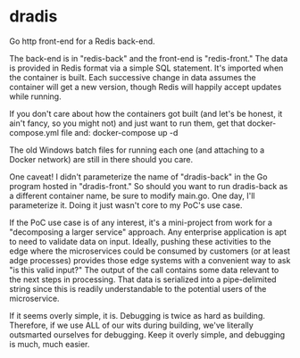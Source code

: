 # dradis
Go http front-end for a Redis back-end.

The back-end is in "redis-back" and the front-end is "redis-front." The data is provided in Redis format via a simple SQL statement. It's imported when the container is built. Each successive change in data assumes the container will get a new version, though Redis will happily accept updates while running.

If you don't care about how the containers got built (and let's be honest, it ain't fancy, so you might not) and just want to run them, get that docker-compose.yml file and:
docker-compose up -d

The old Windows batch files for running each one (and attaching to a Docker network) are still in there should you care.

One caveat! I didn't parameterize the name of "dradis-back" in the Go program hosted in "dradis-front." So should you want to run dradis-back as a different container name, be sure to modify main.go. One day, I'll parameterize it. Doing it just wasn't core to my PoC's use case.

If the PoC use case is of any interest, it's a mini-project from work for a "decomposing a larger service" approach. Any enterprise application is apt to need to validate data on input. Ideally, pushing these activities to the edge where the microservices could be consumed by customers (or at least adge processes) provides those edge systems with a convenient way to ask "is this valid input?" The output of the call contains some data relevant to the next steps in processing. That data is serialized into a pipe-delimited string since this is readily understandable to the potential users of the microservice.

If it seems overly simple, it is. Debugging is twice as hard as building. Therefore, if we use ALL of our wits during building, we've literally outsmarted ourselves for debugging. Keep it overly simple, and debugging is much, much easier.